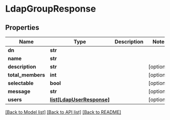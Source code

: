 # LdapGroupResponse

## Properties
Name | Type | Description | Notes
------------ | ------------- | ------------- | -------------
**dn** | **str** |  | 
**name** | **str** |  | 
**description** | **str** |  | [optional] 
**total_members** | **int** |  | [optional] 
**selectable** | **bool** |  | [optional] 
**message** | **str** |  | [optional] 
**users** | [**list[LdapUserResponse]**](LdapUserResponse.md) |  | [optional] 

[[Back to Model list]](../README.md#documentation-for-models) [[Back to API list]](../README.md#documentation-for-api-endpoints) [[Back to README]](../README.md)

